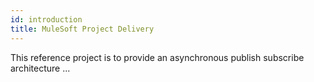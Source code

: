 ```yaml
---
id: introduction
title: MuleSoft Project Delivery
---
```


This reference project is to provide an asynchronous publish subscribe architecture ...





